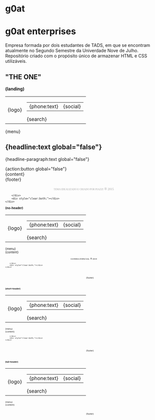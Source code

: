 # g0at

# g0at enterprises
Empresa formada por dois estudantes de TADS, em que se encontram atualmente no Segundo Semestre da Univerdade Nove de Julho. Repositório criado com o propósito único de armazenar HTML e CSS utilizáveis.

## "THE ONE"
**(landing)**
<!DOCTYPE html>
<html>
<head>
<meta http-equiv="Content-Type" content="text/html; charset=utf-8"/>
</head>
<body class=' landing-page  wsite-theme-light'>
<div id="wrapper">
	<div id="header-wrap">
		<div id="container">
			<div id="header-in">
				<table id="header">
					<tr>
						<td id="logo">{logo}</td>
						<td id="header-right">
							<table>
								<tr>
									<td class="phone-number">{phone:text}</td>
									<td class="social">{social}</td>
								</tr>
							</table>
							<div class="search">{search}</div>
						</td>
					</tr>
				</table>
			</div>
		</div>
	</div>
	<div id="container">
		<div id="sidebar">
			<div id="avmenu">{menu}</div>
		</div>
		<div id="main-wrap">
			<div id="banner">
				<div id="bannerleft">
					<div class="wsite-header"></div>
				</div>
				<div id="bannerright" class="landing-banner-outer">
					<div class="landing-banner-mid">
						<div class="landing-banner-inner">
							<h2>{headline:text global="false"}</h2>
							<p>{headline-paragraph:text global="false"}</p>
							{action:button global="false"}
						</div><!-- end banner inner -->
					</div><!-- end banner mid -->
				</div><!-- end banner-right -->
				<div style="clear:both;"></div>
			</div>
			<div id="main">
				<div id="content">{content}</div>
			</div>
			<div id="footer">{footer}</div></div>
			<div id="footer-wrap">
        <div class="container">
			<div class="top-divider"></div>
       		<center><font face='Verdana' color=#a2a2a2><br /><small><small><small>TEMA IDEALIZADO E CRIADO POR PIAZZI</small></small> ®<small> 2015</font></center>
			<div class="bottom-divider"></div>

		</div>
		<div style="clear:both;"></div>
	</div>
</div>
</body>
</html>

**(no-header)**
<!DOCTYPE html>
<html>
<head>
<meta http-equiv="Content-Type" content="text/html; charset=utf-8"/>
</head>
<body class=' no-header-page  wsite-theme-light'>
<div id="wrapper">
	<div id="header-wrap">
		<div id="container">
			<div id="header-in">
				<table id="header">
					<tr>
						<td id="logo">{logo}</td>
						<td id="header-right">
							<table>
								<tr>
									<td class="phone-number">{phone:text}</td>
									<td class="social">{social}</td>
								</tr>
							</table>
							<div class="search">{search}</div>
						</td>
					</tr>
				</table>
			</div>
		</div>
	</div>
	<div id="container">
		<div id="sidebar">
			<div id="avmenu">{menu}</div>
		</div>
		<div id="main-wrap">
			<div id="banner">
				<div class="wsite-header"></div>
			</div>
			<div id="main">
				<div id="content">{content}</div>
			</div>
			</div>
			<div id="footer-wrap">
        <div class="container">
			<div class="top-divider"></div>
       		<center><font face='Verdana' color=#000><br /><small><small><small></small>GUERRA ESPACIAL</small> ®<small> 2019</font></center>
			<div class="bottom-divider"></div>

		</div>
		<div style="clear:both;"></div>
	</div>
</div>
<div style='padding: 20px; width:100%; text-align:center;'>{footer}</div>
</body>
</html>

**(short-header)**
<!DOCTYPE html>
<html>
<head>
<meta http-equiv="Content-Type" content="text/html; charset=utf-8"/>
</head>
<body class=' short-header-page wsite-theme-light'>
<div id="wrapper">
	<div id="header-wrap">
		<div id="container">
			<div id="header-in">
				<table id="header">
					<tr>
						<td id="logo">{logo}</td>
						<td id="header-right">
							<table>
								<tr>
									<td class="phone-number">{phone:text}</td>
									<td class="social">{social}</td>
								</tr>
							</table>
							<div class="search">{search}</div>
						</td>
					</tr>
				</table>
			</div>
		</div>
	</div>
	<div id="container">
		<div id="sidebar">
			<div id="avmenu">{menu}</div>
		</div>
		<div id="main-wrap">
			<div id="banner">
				<div class="wsite-header"></div>
			</div>
			<div id="main">
				<div id="content">{content}</div>
			</div>
			</div>


		</div>
		<div style="clear:both;"></div>
	</div>
</div>
<div style='padding: 20px; width:100%; text-align:center;'>{footer}</div>
</body>
</html>

**(tail-header)**
<!DOCTYPE html>
<html>
<head>
<meta http-equiv="Content-Type" content="text/html; charset=utf-8"/>
</head>
<body class=' tall-header-page  wsite-theme-light'>
<div id="wrapper">
	<div id="header-wrap">
		<div id="container">
			<div id="header-in">
				<table id="header">
					<tr>
						<td id="logo">{logo}</td>
						<td id="header-right">
							<table>
								<tr>
									<td class="phone-number">{phone:text}</td>
									<td class="social">{social}</td>
								</tr>
							</table>
							<div class="search">{search}</div>
						</td>
					</tr>
				</table>
			</div>
		</div>
	</div>
	<div id="container">
		<div id="sidebar">
			<div id="avmenu">{menu}</div>
		</div>
		<div id="main-wrap">
			<div id="banner">
				<div class="wsite-header"></div>
			</div>
			<div id="main">
				<div id="content">{content}</div>
			</div>
		

</html><div style='padding: 20px; width:100%; text-align:center;'>{footer}</div>
</body>
